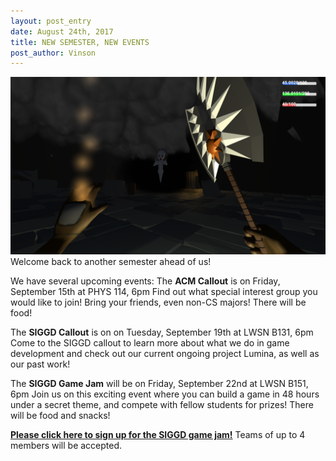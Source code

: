 ```yaml
---
layout: post_entry
date: August 24th, 2017 
title: NEW SEMESTER, NEW EVENTS
post_author: Vinson
---
```


![alt text](/img/08_24_17_lumina.png)
Welcome back to another semester ahead of us!

We have several upcoming events:
The **ACM Callout** is on Friday, September 15th at PHYS 114, 6pm
Find out what special interest group you would like to join! Bring your friends, even non-CS majors! There will be food!

The **SIGGD Callout** is on on Tuesday, September 19th at LWSN B131, 6pm
Come to the SIGGD callout to learn more about what we do in game development and check out our current ongoing project Lumina, as well as our past work!

The **SIGGD Game Jam** will be on Friday, September 22nd at LWSN B151, 6pm
Join us on this exciting event where you can build a game in 48 hours under a secret theme, and compete with fellow students for prizes! There will be food and snacks! 

[**Please click here to sign up for the SIGGD game jam!**](https://docs.google.com/forms/d/e/1FAIpQLSeIwxdHo0y2RCP5b__eRYj3wMpS72FMrPOYfiXmf548LMmhYg/viewform?usp=sf_link) Teams of up to 4 members will be accepted. 

